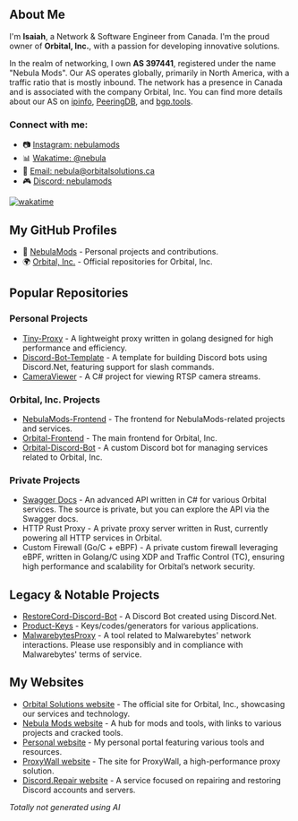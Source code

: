 ## About Me

I'm **Isaiah**, a Network & Software Engineer from Canada. I'm the proud owner of **Orbital, Inc.**, with a passion for developing innovative solutions.

In the realm of networking, I own **AS 397441**, registered under the name "Nebula Mods". Our AS operates globally, primarily in North America, with a traffic ratio that is mostly inbound. The network has a presence in Canada and is associated with the company Orbital, Inc. You can find more details about our AS on [ipinfo](https://asn.ipinfo.app/AS397441), [PeeringDB](https://www.peeringdb.com/net/30680), and [bgp.tools](https://bgp.tools/as/397441#asinfo).

### Connect with me:
- 📷 [Instagram: nebulamods](https://www.instagram.com/nebulamods)
- 📊 [Wakatime: @nebula](https://wakatime.com/@nebula)
- 📧 [Email: nebula@orbitalsolutions.ca](mailto://nebula@orbitalsolutions.ca)
- 🎮 [Discord: nebulamods](https://discord.com/user/nebulamods)

[![wakatime](https://wakatime.com/badge/user/a52b878a-4250-4b8a-a900-f388c38dbc82.svg)](https://wakatime.com/@a52b878a-4250-4b8a-a900-f388c38dbc82)

## My GitHub Profiles
- 🌌 [NebulaMods](https://github.com/NebulaMods) - Personal projects and contributions.
- 🌍 [Orbital, Inc.](https://github.com/Orbital-Inc) - Official repositories for Orbital, Inc.

## Popular Repositories
### Personal Projects
- [Tiny-Proxy](https://github.com/NebulaMods/Tiny-Proxy) - A lightweight proxy written in golang designed for high performance and efficiency.
- [Discord-Bot-Template](https://github.com/NebulaMods/Discord-Bot-Template) - A template for building Discord bots using Discord.Net, featuring support for slash commands.
- [CameraViewer](https://github.com/NebulaMods/CameraViewer) - A C# project for viewing RTSP camera streams.

### Orbital, Inc. Projects
- [NebulaMods-Frontend](https://github.com/Orbital-Inc/NebulaMods-Frontend) - The frontend for NebulaMods-related projects and services.
- [Orbital-Frontend](https://github.com/Orbital-Inc/Orbital-Frontend) - The main frontend for Orbital, Inc.
- [Orbital-Discord-Bot](https://github.com/Orbital-Inc/Orbital-Discord-Bot) - A custom Discord bot for managing services related to Orbital, Inc.

### Private Projects
- [Swagger Docs](https://api.orbitalsolutions.ca) - An advanced API written in C# for various Orbital services. The source is private, but you can explore the API via the Swagger docs.
- HTTP Rust Proxy - A private proxy server written in Rust, currently powering all HTTP services in Orbital.
- Custom Firewall (Go/C + eBPF) - A private custom firewall leveraging eBPF, written in Golang/C using XDP and Traffic Control (TC), ensuring high performance and scalability for Orbital’s network security.

## Legacy & Notable Projects
- [RestoreCord-Discord-Bot](https://github.com/NebulaMods/RestoreCord-Discord-Bot) - A Discord Bot created using Discord.Net.
- [Product-Keys](https://github.com/NebulaMods/Product-Keys) - Keys/codes/generators for various applications.
- [MalwarebytesProxy](https://github.com/NebulaMods/MalwarebytesProxy) - A tool related to Malwarebytes' network interactions. Please use responsibly and in compliance with Malwarebytes' terms of service.

## My Websites
- [Orbital Solutions website](https://orbitalsolutions.ca) - The official site for Orbital, Inc., showcasing our services and technology.
- [Nebula Mods website](https://nebulamods.ca) - A hub for mods and tools, with links to various projects and cracked tools.
- [Personal website](https://kennedyportal.org) - My personal portal featuring various tools and resources.
- [ProxyWall website](https://proxywall.net) - The site for ProxyWall, a high-performance proxy solution.
- [Discord.Repair website](https://discord.repair) - A service focused on repairing and restoring Discord accounts and servers.

_Totally not generated using AI_ 
